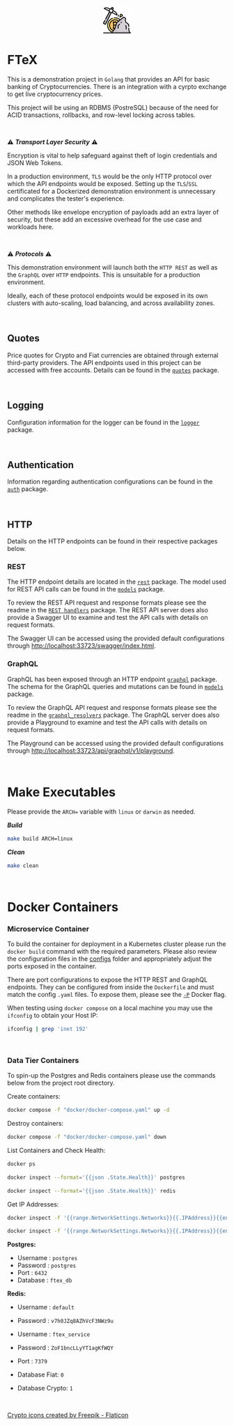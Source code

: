 
<p align="center">
  <img src="assets/bitcoin_64px.png" alt="FTeX"/>
</p>

# FTeX

This is a demonstration project in `Golang` that provides an API for basic banking of Cryptocurrencies. There is an integration with a cyrpto exchange to get live cryptocurrency prices.

This project will be using an RDBMS (PostreSQL) because of the need for ACID transactions, rollbacks, and row-level locking across tables.

<br/>

:warning: **_Transport Layer Security_** :warning:

Encryption is vital to help safeguard against theft of login credentials and JSON Web Tokens.

In a production environment, `TLS` would be the only HTTP protocol over which the API endpoints would be exposed. Setting
up the `TLS`/`SSL` certificated for a Dockerized demonstration environment is unnecessary and complicates the tester's
experience.

Other methods like envelope encryption of payloads add an extra layer of security, but these add an excessive overhead for
the use case and workloads here.

<br/>

:warning: **_Protocols_** :warning:

This demonstration environment will launch both the `HTTP REST` as well as the `GraphQL` over `HTTP` endpoints. This is
unsuitable for a production environment.

Ideally, each of these protocol endpoints would be exposed in its own clusters with auto-scaling, load balancing, and
across availability zones.

<br/>

## Quotes

Price quotes for Crypto and Fiat currencies are obtained through external third-party providers. The API endpoints used
in this project can be accessed with free accounts. Details can be found in the [`quotes`](pkg/quotes) package.

<br/>

## Logging

Configuration information for the logger can be found in the [`logger`](pkg/logger) package.

<br/>

## Authentication

Information regarding authentication configurations can be found in the [`auth`](pkg/auth) package.

<br/>

## HTTP

Details on the HTTP endpoints can be found in their respective packages below.

### REST

The HTTP endpoint details are located in the [`rest`](pkg/rest) package. The model used for REST API calls can
be found in the [`models`](pkg/models) package.

To review the REST API request and response formats please see the readme in the [`REST handlers`](pkg/rest/handlers)
package. The REST API server does also provide a Swagger UI to examine and test the API calls with details on request
formats.

The Swagger UI can be accessed using the provided default configurations through
[http://localhost:33723/swagger/index.html](http://localhost:33723/swagger/index.html).

### GraphQL

GraphQL has been exposed through an HTTP endpoint [`graphql`](pkg/graphql) package. The schema for the GraphQL queries
and mutations can be found in [`models`](pkg/models) package.

To review the GraphQL API request and response formats please see the readme in the [`graphql_resolvers`](pkg/graph/resolvers)
package. The GraphQL server does also provide a Playground to examine and test the API calls with details on request
formats.

The Playground can be accessed using the provided default configurations through
[http://localhost:33723/api/graphql/v1/playground](http://localhost:33723/api/graphql/v1/playground).

<br/>

# Make Executables

Please provide the `ARCH=` variable with `linux` or `darwin` as needed.

**_Build_**

```bash
make build ARCH=linux
```

**_Clean_**

```bash
make clean
```

<br/>

# Docker Containers

### Microservice Container

To build the container for deployment in a Kubernetes cluster please run the `docker build` command
with the required parameters. Please also review the configuration files in the [configs](configs)
folder and appropriately adjust the ports exposed in the container.

There are port configurations to expose the HTTP REST and GraphQL endpoints. They can be configured
from inside the `Dockerfile` and must match the config `.yaml` files. To expose them, please see the
[`-P`](https://docs.docker.com/engine/reference/commandline/run/#publish-or-expose-port--p---expose)
Docker flag.

When testing using `docker compose` on a local machine you may use the `ifconfig` to obtain your Host IP:

```bash
ifconfig | grep 'inet 192'
```

<br/>

### Data Tier Containers

To spin-up the Postgres and Redis containers please use the commands below from the project root directory.

Create containers:

```bash
docker compose -f "docker/docker-compose.yaml" up -d
```

Destroy containers:

```bash
docker compose -f "docker/docker-compose.yaml" down
```

List Containers and Check Health:

```bash
docker ps
```

```bash
docker inspect --format='{{json .State.Health}}' postgres
```

```bash
docker inspect --format='{{json .State.Health}}' redis
```

Get IP Addresses:

```bash
docker inspect -f '{{range.NetworkSettings.Networks}}{{.IPAddress}}{{end}}' postgres
```

```bash
docker inspect -f '{{range.NetworkSettings.Networks}}{{.IPAddress}}{{end}}' redis
```


**Postgres:**

- Username : `postgres`
- Password : `postgres`
- Port : `6432`
- Database : `ftex_db`

**Redis:**

- Username : `default`
- Password : `v7h0JZq8AZhVcF3NWz9u`

- Username : `ftex_service`
- Password : `ZoF1bncLLyYT1agKfWQY`

- Port : `7379`
- Database Fiat: `0`
- Database Crypto: `1`

<br/>

[Crypto icons created by Freepik - Flaticon](https://www.flaticon.com/free-icons/crypto)
